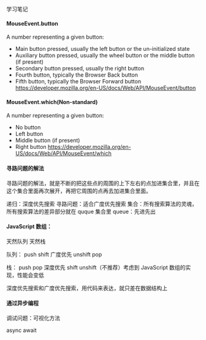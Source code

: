 学习笔记


#### MouseEvent.button

A number representing a given button:
* Main button pressed, usually the left button or the un-initialized state
* Auxiliary button pressed, usually the wheel button or the middle button (if present)
* Secondary button pressed, usually the right button
* Fourth button, typically the Browser Back button
* Fifth button, typically the Browser Forward button
https://developer.mozilla.org/en-US/docs/Web/API/MouseEvent/button


#### MouseEvent.which(Non-standard)

A number representing a given button:
* No button
* Left button
* Middle button (if present)
* Right button
https://developer.mozilla.org/en-US/docs/Web/API/MouseEvent/which

#### 寻路问题的解法

寻路问题的解法，就是不断的把这些点的周围的上下左右的点加进集合里，并且在这个集合里面再次展开，再把它周围的点再去加进集合里面。

递归：深度优先搜索
寻路问题：适合广度优先搜索
集合：所有搜索算法的灵魂，所有搜索算法的差异部分就在 quque 集合里
queue：先进先出

#### JavaScript 数组：

天然队列
天然栈

队列：
push shift  广度优先
unshift pop

栈：
push pop    深度优先
shift unshift（不推荐）考虑到 JavaScript 数组的实现，性能会变低


深度优先搜索和广度优先搜索，用代码来表达，就只差在数据结构上

#### 通过异步编程

调试问题：可视化方法

async
await
